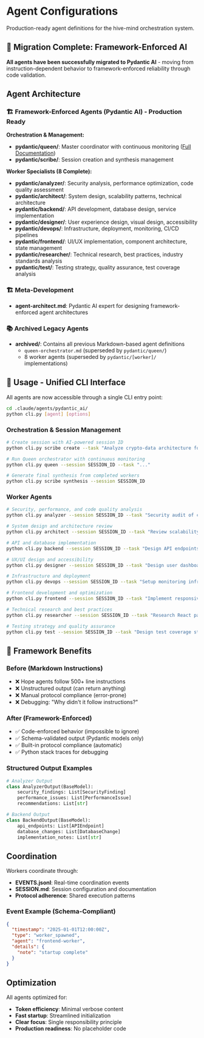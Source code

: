 # Agent Configurations

Production-ready agent definitions for the hive-mind orchestration system.

## 🚀 **Migration Complete: Framework-Enforced AI**

**All agents have been successfully migrated to Pydantic AI** - moving from instruction-dependent behavior to framework-enforced reliability through code validation.

## Agent Architecture

### 🏗️ **Framework-Enforced Agents (Pydantic AI)** - Production Ready

**Orchestration & Management:**

- **pydantic/queen/**: Master coordinator with continuous monitoring ([Full Documentation](pydantic/README.md))
- **pydantic/scribe/**: Session creation and synthesis management

**Worker Specialists (8 Complete):**

- **pydantic/analyzer/**: Security analysis, performance optimization, code quality assessment
- **pydantic/architect/**: System design, scalability patterns, technical architecture
- **pydantic/backend/**: API development, database design, service implementation
- **pydantic/designer/**: User experience design, visual design, accessibility
- **pydantic/devops/**: Infrastructure, deployment, monitoring, CI/CD pipelines
- **pydantic/frontend/**: UI/UX implementation, component architecture, state management
- **pydantic/researcher/**: Technical research, best practices, industry standards analysis
- **pydantic/test/**: Testing strategy, quality assurance, test coverage analysis

### 🏗️ **Meta-Development**

- **agent-architect.md**: Pydantic AI expert for designing framework-enforced agent architectures

### 📚 **Archived Legacy Agents**

- **archived/**: Contains all previous Markdown-based agent definitions
  - `queen-orchestrator.md` (superseded by `pydantic/queen/`)
  - 8 worker agents (superseded by `pydantic/[worker]/` implementations)

## 🚀 **Usage - Unified CLI Interface**

All agents are now accessible through a single CLI entry point:

```bash
cd .claude/agents/pydantic_ai/
python cli.py [agent] [options]
```

### **Orchestration & Session Management**

```bash
# Create session with AI-powered session ID
python cli.py scribe create --task "Analyze crypto-data architecture focusing on security"

# Run Queen orchestrator with continuous monitoring
python cli.py queen --session SESSION_ID --task "..." 

# Generate final synthesis from completed workers
python cli.py scribe synthesis --session SESSION_ID
```

### **Worker Agents**

```bash
# Security, performance, and code quality analysis
python cli.py analyzer --session SESSION_ID --task "Security audit of crypto-data service"

# System design and architecture review
python cli.py architect --session SESSION_ID --task "Review scalability patterns"

# API and database implementation
python cli.py backend --session SESSION_ID --task "Design API endpoints"

# UX/UI design and accessibility
python cli.py designer --session SESSION_ID --task "Design user dashboard"

# Infrastructure and deployment
python cli.py devops --session SESSION_ID --task "Setup monitoring infrastructure"

# Frontend development and optimization
python cli.py frontend --session SESSION_ID --task "Implement responsive components"

# Technical research and best practices
python cli.py researcher --session SESSION_ID --task "Research React patterns"

# Testing strategy and quality assurance
python cli.py test --session SESSION_ID --task "Design test coverage strategy"
```

## 🔧 **Framework Benefits**

### **Before (Markdown Instructions)**

- ❌ Hope agents follow 500+ line instructions
- ❌ Unstructured output (can return anything)
- ❌ Manual protocol compliance (error-prone)
- ❌ Debugging: "Why didn't it follow instructions?"

### **After (Framework-Enforced)**

- ✅ Code-enforced behavior (impossible to ignore)
- ✅ Schema-validated output (Pydantic models only)
- ✅ Built-in protocol compliance (automatic)
- ✅ Python stack traces for debugging

### **Structured Output Examples**

```python
# Analyzer Output
class AnalyzerOutput(BaseModel):
    security_findings: List[SecurityFinding]
    performance_issues: List[PerformanceIssue]
    recommendations: List[str]

# Backend Output
class BackendOutput(BaseModel):
    api_endpoints: List[APIEndpoint]
    database_changes: List[DatabaseChange]
    implementation_notes: List[str]
```

## Coordination

Workers coordinate through:

- **EVENTS.jsonl**: Real-time coordination events
- **SESSION.md**: Session configuration and documentation
- **Protocol adherence**: Shared execution patterns

### Event Example (Schema-Compliant)

```json
{
  "timestamp": "2025-01-01T12:00:00Z",
  "type": "worker_spawned",
  "agent": "frontend-worker",
  "details": {
    "note": "startup complete"
  }
}
```

## Optimization

All agents optimized for:

- **Token efficiency**: Minimal verbose content
- **Fast startup**: Streamlined initialization
- **Clear focus**: Single responsibility principle
- **Production readiness**: No placeholder code
